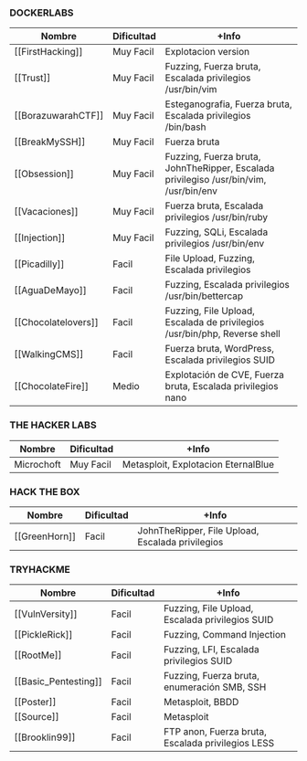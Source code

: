 
### DOCKERLABS

| Nombre              | Dificultad | +Info                                                                                  |
| ------------------- | ---------- | -------------------------------------------------------------------------------------- |
| [[FirstHacking]]    | Muy Facil  | Explotacion version                                                                    |
| [[Trust]]           | Muy Facil  | Fuzzing, Fuerza bruta, Escalada privilegios /usr/bin/vim                               |
| [[BorazuwarahCTF]]  | Muy Facil  | Esteganografia, Fuerza bruta, Escalada privilegios /bin/bash                           |
| [[BreakMySSH]]      | Muy Facil  | Fuerza bruta                                                                           |
| [[Obsession]]       | Muy Facil  | Fuzzing, Fuerza bruta,  JohnTheRipper, Escalada privilegiso /usr/bin/vim, /usr/bin/env |
| [[Vacaciones]]      | Muy Facil  | Fuerza bruta, Escalada privilegios /usr/bin/ruby                                       |
| [[Injection]]       | Muy Facil  | Fuzzing, SQLi, Escalada privilegios /usr/bin/env                                       |
| [[Picadilly]]       | Facil      | File Upload, Fuzzing, Escalada privilegios                                             |
| [[AguaDeMayo]]      | Facil      | Fuzzing, Escalada privilegios /usr/bin/bettercap                                       |
| [[Chocolatelovers]] | Facil      | Fuzzing, File Upload, Escalada de privilegios /usr/bin/php, Reverse shell              |
| [[WalkingCMS]]      | Facil      | Fuerza bruta, WordPress,  Escalada privilegios SUID                                    |
| [[ChocolateFire]]   | Medio      | Explotación de CVE, Fuerza bruta, Escalada privilegios nano                            |

### THE HACKER LABS

| Nombre     | Dificultad | +Info                                |
| ---------- | ---------- | ------------------------------------ |
| Microchoft | Muy Facil  | Metasploit,  Explotacion EternalBlue |

### HACK THE BOX

| Nombre        | Dificultad | +Info                                            |
| ------------- | ---------- | ------------------------------------------------ |
| [[GreenHorn]] | Facil      | JohnTheRipper, File Upload, Escalada privilegios |


### TRYHACKME

| Nombre               | Dificultad | +Info                                             |
| -------------------- | ---------- | ------------------------------------------------- |
| [[VulnVersity]]      | Facil      | Fuzzing, File Upload, Escalada privilegios SUID   |
| [[PickleRick]]       | Facil      | Fuzzing, Command Injection                        |
| [[RootMe]]           | Facil      | Fuzzing, LFI, Escalada privilegios SUID           |
| [[Basic_Pentesting]] | Facil      | Fuzzing, Fuerza bruta, enumeración SMB, SSH       |
| [[Poster]]           | Facil      | Metasploit, BBDD                                  |
| [[Source]]           | Facil      | Metasploit                                        |
| [[Brooklin99]]       | Facil      | FTP anon, Fuerza bruta, Escalada privilegios LESS |
